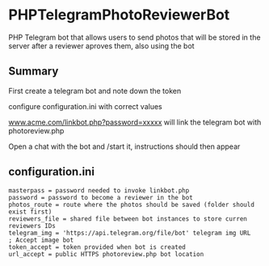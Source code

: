 # PHPTelegramPhotoReviewerBot
PHP Telegram bot that allows users to send photos that will be stored in the server after a reviewer aproves them, also using the bot

## Summary
First create a telegram bot and note down the token

configure configuration.ini with correct values

www.acme.com/linkbot.php?password=xxxxx will link the telegram bot with photoreview.php

Open a chat with the bot and /start it, instructions should then appear

## configuration.ini
```
masterpass = password needed to invoke linkbot.php
password = password to become a reviewer in the bot
photos_route = route where the photos should be saved (folder should exist first)
reviewers_file = shared file between bot instances to store curren reviewers IDs
telegram_img = 'https://api.telegram.org/file/bot' telegram img URL
; Accept image bot
token_accept = token provided when bot is created
url_accept = public HTTPS photoreview.php bot location
```



